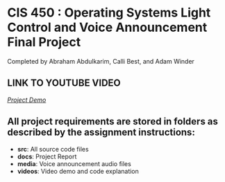 # CIS 450 : Operating Systems Light Control and Voice Announcement Final Project
Completed by Abraham Abdulkarim, Calli Best, and Adam Winder

## LINK TO YOUTUBE VIDEO

[*Project Demo*
](https://www.youtube.com/watch?v=cbD7phfZ-fg)


## All project requirements are stored in folders as described by the assignment instructions:

- **src**: All source code files
- **docs**: Project Report
- **media**: Voice announcement audio files
- **videos**: Video demo and code explanation

